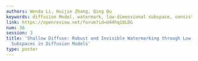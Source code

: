 ```yaml
---
authors: Wenda Li, Huijie Zhang, Qing Qu
keywords: diffusion Model, watermark, low-dimensional subspace, consistency, robustness
link: https://openreview.net/forum?id=U44hq1OLDG
num: 36
session: 3
title: 'Shallow Diffuse: Robust and Invisible Watermarking through Low-Dimensional
  Subspaces in Diffusion Models'
type: poster
---
```

